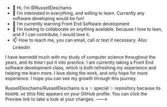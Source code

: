 - 👋 Hi, I’m @RussellDeschams
- 👀 I’m interested in everything, and willing to learn. Currently any software developing would be fun!
- 🌱 I’m currently learning Front End Software development
- 💞️ I’m looking to collaborate on anything available. because I love to lean, and if I can contribute, I would love it.
- 📫 How to reach me, you can email, call or text if necessary. Also Linkedin

I have learnedd much with my study of computer science throughout the years, and its time I put it into practice. I am currently taking a Front End software development class, which is both refreshing my experience and helping me learn more.  I love doing the work, and only hope for more experience. I hope you can see my growth through this journey.

RussellDeschams/RussellDeschams is a ✨ special ✨ repository because its `README.md` (this file) appears on your GitHub profile.
You can click the Preview link to take a look at your changes.
--->
